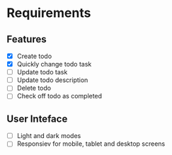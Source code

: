 # Requirements

## Features

- [x] Create todo
- [x] Quickly change todo task
- [ ] Update todo task
- [ ] Update todo description
- [ ] Delete todo
- [ ] Check off todo as completed

## User Inteface

- [ ] Light and dark modes
- [ ] Responsiev for mobile, tablet and desktop screens
